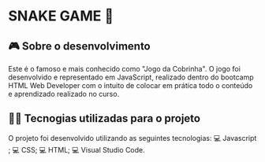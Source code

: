 # SNAKE GAME 🐍

## 🎮️ Sobre o desenvolvimento
Este é o famoso e mais conhecido como "Jogo da Cobrinha". O jogo foi desenvolvido e representado em JavaScript, realizado dentro do bootcamp HTML Web Developer com o intuito de colocar em prática todo o conteúdo e aprendizado realizado no curso. 

## 👨‍💻️ Tecnogias utilizadas para o projeto
O projeto foi desenvolvido utilizando as seguintes tecnologias:
💻️ Javascript ;
💻️ CSS;
💻️ HTML;
💻️ Visual Studio Code.
